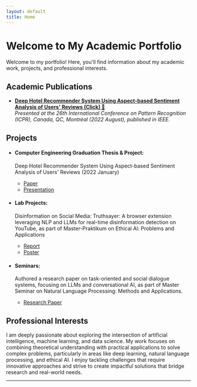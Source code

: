 ```yaml
---
layout: default
title: Home
---
```


# Welcome to My Academic Portfolio

Welcome to my portfolio! Here, you'll find information about my academic work, projects, and professional interests.

## Academic Publications
- [**Deep Hotel Recommender System Using Aspect-based Sentiment Analysis of Users' Reviews (Click) 📝**](static/PublishedPaperICPR26th@2208.pdf)  
  *Presented at the 26th International Conference on Pattern Recognition (ICPR), Canada, QC, Montréal (2022 August), published in IEEE.*

## Projects
- #### **Computer Engineering Graduation Thesis & Project:**  

  Deep Hotel Recommender System Using Aspect-based Sentiment Analysis of Users' Reviews (2022 January)

  - [Paper](static/GraduationProjectReport@2201.pdf)
  - [Presentation](static/GraduationProjectPresentation@2201)

- #### **Lab Projects:**

  Disinformation on Social Media: Truthsayer: A browser extension leveraging NLP and LLMs for real-time disinformation detection on YouTube, as part of Master-Praktikum on Ethical Al: Problems and Applications

  - [Report](static/LabProjectReport@2408.pdf)
  - [Poster](static/LabProjectPoster@2407.pdf)

- #### **Seminars:**

  Authored a research paper on task-oriented and social dialogue systems, focusing on LLMs and conversational AI, as part of Master Seminar on Natural Language Processing: Methods and Applications.

  - [Research Paper](static/SeminarResearchPaper@2408.pdf)


## Professional Interests
I am deeply passionate about exploring the intersection of artificial intelligence, machine learning, and data science. My work focuses on combining theoretical understanding with practical applications to solve complex problems, particularly in areas like deep learning, natural language processing, and ethical AI. I enjoy tackling challenges that require innovative approaches and strive to create impactful solutions that bridge research and real-world needs.

---


